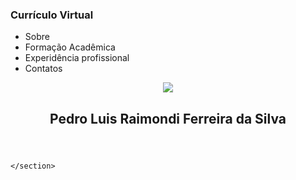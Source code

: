 <!DOCTYPE HTML>
<html lang="pt-br">
<head>
   <meta charset="utf-8"/>
   <title>Pedro Luis Raimondi Ferreira da Silva</title>
   <link href="estilo.css" rel="stylesheet"/>
</head>
<body>
    <section class="grid">
        <nav>
            <h3>Currículo Virtual</h3>
            <ul>
                <li>Sobre</li>
                <li>Formação Acadêmica</li>
                <li>Experidência profissional</li>
                <li>Contatos</li>
            </ul>
        </nav>
        <header>
            <img src="foto.jpg">
            <h1>Pedro Luis Raimondi Ferreira da Silva</h1>
        </header>
        
    </section>
</body>
</html>
